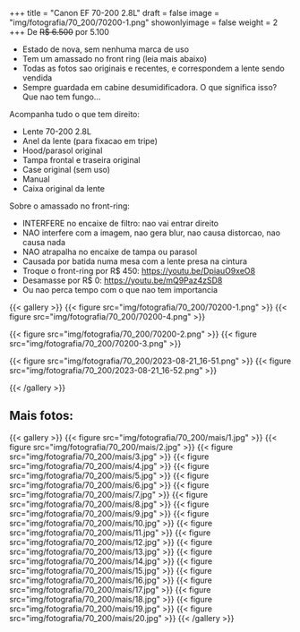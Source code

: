 +++
title = "Canon EF 70-200 2.8L"
draft = false
image = "img/fotografia/70_200/70200-1.png"
showonlyimage = false
weight = 2
+++
De ~~R$ 6.500~~ por <span class="price">5.100</span>

<!--more-->

- Estado de nova, sem nenhuma marca de uso
- Tem um amassado no front ring (leia mais abaixo)
- Todas as fotos sao originais e recentes, e correspondem a lente sendo vendida
- Sempre guardada em cabine desumidificadora. O que significa isso? Que nao tem fungo...

Acompanha tudo o que tem direito:

- Lente 70-200 2.8L
- Anel da lente (para fixacao em tripe)
- Hood/parasol original
- Tampa frontal e traseira original
- Case original (sem uso)
- Manual
- Caixa original da lente

Sobre o amassado no front-ring:
- INTERFERE no encaixe de filtro: nao vai entrar direito
- NAO interfere com a imagem, nao gera blur, nao causa distorcao, nao causa nada
- NAO atrapalha no encaixe de tampa ou parasol
- Causada por batida numa mesa com a lente presa na cintura
- Troque o front-ring por R$ 450: https://youtu.be/DpiauO9xeO8
- Desamasse por R$ 0: https://youtu.be/mQ9Paz4zSD8
- Ou nao perca tempo com o que nao tem importancia

{{< gallery >}}
{{< figure src="img/fotografia/70_200/70200-1.png" >}}
{{< figure src="img/fotografia/70_200/70200-4.png" >}}

{{< figure src="img/fotografia/70_200/70200-2.png" >}}
{{< figure src="img/fotografia/70_200/70200-3.png" >}}

{{< figure src="img/fotografia/70_200/2023-08-21_16-51.png" >}}
{{< figure src="img/fotografia/70_200/2023-08-21_16-52.png" >}}


{{< /gallery >}}


## Mais fotos:

{{< gallery >}}
{{< figure src="img/fotografia/70_200/mais/1.jpg" >}}
{{< figure src="img/fotografia/70_200/mais/2.jpg" >}}
{{< figure src="img/fotografia/70_200/mais/3.jpg" >}}
{{< figure src="img/fotografia/70_200/mais/4.jpg" >}}
{{< figure src="img/fotografia/70_200/mais/5.jpg" >}}
{{< figure src="img/fotografia/70_200/mais/6.jpg" >}}
{{< figure src="img/fotografia/70_200/mais/7.jpg" >}}
{{< figure src="img/fotografia/70_200/mais/8.jpg" >}}
{{< figure src="img/fotografia/70_200/mais/9.jpg" >}}
{{< figure src="img/fotografia/70_200/mais/10.jpg" >}}
{{< figure src="img/fotografia/70_200/mais/11.jpg" >}}
{{< figure src="img/fotografia/70_200/mais/12.jpg" >}}
{{< figure src="img/fotografia/70_200/mais/13.jpg" >}}
{{< figure src="img/fotografia/70_200/mais/14.jpg" >}}
{{< figure src="img/fotografia/70_200/mais/15.jpg" >}}
{{< figure src="img/fotografia/70_200/mais/16.jpg" >}}
{{< figure src="img/fotografia/70_200/mais/17.jpg" >}}
{{< figure src="img/fotografia/70_200/mais/18.jpg" >}}
{{< figure src="img/fotografia/70_200/mais/19.jpg" >}}
{{< figure src="img/fotografia/70_200/mais/20.jpg" >}}
{{< /gallery >}}
